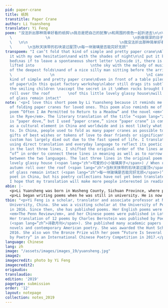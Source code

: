 ```yaml
---
pid: paper-crane
title: 纸鸽
transtitle: Paper Crane
author: Li Yuansheng
translator: Yi Feng
poem: "没法折出那种简单好看的纸鸽\n我总是把自己的犹豫\n和周围的夜色一起折进去\n\n\n把它放在孩子床边\n就像留下一封兴之所至的短信\n里面有被琴声慢慢举到空中的牧场
  \               \n                                     \n折痕很深的日子    \n以及坐在春天面前的一个美好的疯子
  \   \n\n                                         \n我没法折出那种简单好看的纸鸽\n即使在堆满纸条的桌前\n这安静的车间里\n劳动仍然拖着极其微妙的阴影\n\n\n微笑的孩子\n是否能接受这其中的秘密\n可爱的小小玻璃房子
  \       \n当秋天挟带的石块滚过屋顶\n每一块玻璃是否能完好无损"
transpoem: "I can’t fold that kind of simple and pretty paper crane\nAlways, I fold
  it with my own hesitation\nand with the shades of night\n\nI put it besides a child’s
  bed\nas if to leave a spontaneous short letter \nInside it, there is a meadow slowly
  lifted into                         \nthe sky with the melody of music\n\nOn days
  of the deepest folds\nand of a nice silly man sitting before the arrival of spring
  \                 \n                                         \nI cannot fold that
  kind of simple and pretty paper crane\nEven in front of a table piled with pieces
  of paper\nIn this quiet factory workshop\nlabor still drags its subtle shadow\n\nWill
  the smiling children \naccept the secret in it \nWhen rocks brought by the autumn
  roll over the roof        \nof this little lovely glassy house\nwill every piece
  of glass remain intact"
note: '<p>I love this short poem by Li Yuansheng because it reminds me of my own experience
  of folding paper cranes for loved ones. This poem also reminds me of Robert Duncan’s
  poem “Often I Am Permitted to Return to a Meadow” and the novel <em>The Catcher
  in the Rye</em>. The literary translation of the title “<span lang="zh">纸鸽</span>”
  is “paper dove,” but I used “paper crane,” since “paper crane” is commonly recognized
  as a cultural element in China and worldwide and is most likely what the poem refers
  to. In China, people used to fold as many paper cranes as possible to pass on as
  gifts of best wishes or tokens of love to dear friends or significant others. This
  custom has largely died out due to the fast speed of life. I translated this poem
  using direct translation and everyday language to reflect its poetic style. Also,
  in the last three lines, I shifted the original order of the lines and added a proposition
  “of” in order to connect these lines in meaning as well as to narrow down the gap
  between the two languages. The last three lines in the original poem are: “The little
  lovely glassy house (<span lang="zh">可爱的小小玻璃房子</span>) / When rocks brought by the
  autumn roll over the roof (<span lang="zh">当秋天挟带的石块滚过屋顶</span>) / will every piece
  of glass remain intact (<span lang="zh">每一块玻璃是否能完好无损</span>)”. Li is a well-known
  poet in China, but his poetry collections have not yet been translated into English.
  I hope that my translation will make more people interested in reading Li’s poems.</p>'
abio: |-
  <p>Li Yuansheng was born in Wusheng County, Sichuan Province, where poetry is deeply rooted in the local culture and life. Li graduated from Chongqing University in 1983. After graduation, he worked as the general editor for the <i>Chongqing Daily</i>. In 2015, Li worked for the Chongqing Writers Association and became a professional poet and writer at the Chongqing Academy of Literature.</p>
  <p>Li began writing poems when he was still in university. He is now the vice chairman of the Chongqing Writers Association and a member of the poetry committee of the China Writers Association. He has published four poetry collections, all of them in Chinese. He has been awarded the People Literature Prize. In 2014, Li was awarded China’s most prestigious Lu Xun Literature Prize for his poetry collection <i>Endless Things</i>.</p>
tbio: "<p>Yi Feng is a scholar, translator and associate professor at Northeastern
  University, China. She was a visiting scholar at the University of Pennsylvania
  in 2016. Since then, she has published poems. Her English poems were published in
  <em>The Penn Review</em>, and her Chinese poems were published in Lotus (<span lang=”zh”>芙蓉</span>).
  Her translation of 12 poems by Charles Bernstein was published by Poetry Monthly
  (<span lang=”zh”>诗歌月刊</span>). She published many academic papers on modern American
  novels and contemporary American poetry. She was awarded the Hunt Scholarship in
  2016. She also won the Bronze Prize with her poem “Future Is Several Songs Written
  by Poetry” in an International Chinese Poetry Competition in 2017.</p>"
language: Chinese
lang: zh
image: "/assets/images/images_19/yuansheng.jpg"
image2:
imagecredit: photo by Yi Feng
imagecredit2:
origaudio:
translaudio:
edition: '2019'
pagetype: submission
order: '12'
layout: notepage
collection: notes_2019
---
```

